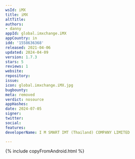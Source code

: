 ```yaml
---
wsId: iMX
title: iMX
altTitle: 
authors:
- danny
appId: global.imxchange.iMX
appCountry: in
idd: '1558636368'
released: 2021-04-06
updated: 2024-04-09
version: 1.7.3
stars: 5
reviews: 1
website: 
repository: 
issue: 
icon: global.imxchange.iMX.jpg
bugbounty: 
meta: removed
verdict: nosource
appHashes: 
date: 2024-07-05
signer: 
twitter: 
social: 
features: 
developerName: I M SMART IMT (Thailand) COMPANY LIMITED

---
```


{% include copyFromAndroid.html %}

